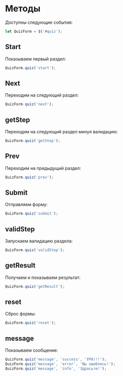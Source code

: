 # Методы

Доступны следующие события:

```js
let QuizForm = $('#quiz');
```

## Start

Показываем первый раздел:

```js
QuizForm.quiz('start');
```

## Next

Переходим на следующий раздел:

```js
QuizForm.quiz('next');
```

## getStep

Переходим на следующий раздел минуя валидацию:

```js
QuizForm.quiz('getStep');
```

## Prev

Переходим на предыдущий раздел:

```js
QuizForm.quiz('prev');
```

## Submit

Отправляем форму:

```js
QuizForm.quiz('submit');
```

## validStep

Запускаем валидацию раздела:

```js
QuizForm.quiz('validStep');
```

## getResult

Получаем и показываем результат:

```js
QuizForm.quiz('getResult');
```

## reset

Сброс формы:

```js
QuizForm.quiz('reset');
```

## message

Показываем сообщение:

```js
QuizForm.quiz('message', 'success', 'УРА!!!');
QuizForm.quiz('message', 'error', 'Вы ошиблись!');
QuizForm.quiz('message', 'info', 'Здрасьте!');
```
